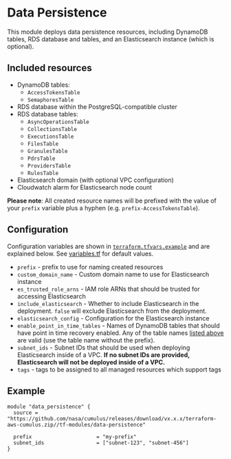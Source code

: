# Data Persistence

This module deploys data persistence resources, including DynamoDB tables, RDS database and tables, and an Elasticsearch instance (which is optional).

## Included resources

- DynamoDB tables:
  - `AccessTokensTable`
  - `SemaphoresTable`
- RDS database within the PostgreSQL-compatible cluster
- RDS database tables:
  - `AsyncOperationsTable`
  - `CollectionsTable`
  - `ExecutionsTable`
  - `FilesTable`
  - `GranulesTable`
  - `PdrsTable`
  - `ProvidersTable`
  - `RulesTable`
- Elasticsearch domain (with optional VPC configuration)
- Cloudwatch alarm for Elasticsearch node count

**Please note**: All created resource names will be prefixed with the value of your `prefix` variable plus a hyphen (e.g. `prefix-AccessTokensTable`).

## Configuration

Configuration variables are shown in [`terraform.tfvars.example`](./terraform.tfvars.example) and are explained below. See [variables.tf](./variables.tf) for default values.

- `prefix` - prefix to use for naming created resources
- `custom_domain_name` - Custom domain name to use for Elasticsearch instance
- `es_trusted_role_arns` - IAM role ARNs that should be trusted for accessing Elasticsearch
- `include_elasticsearch` - Whether to include Elasticsearch in the deployment. `false` will exclude Elasticsearch from the deployment.
- `elasticsearch_config` - Configuration for the Elasticsearch instance
- `enable_point_in_time_tables` - Names of DynamoDB tables that should have point in time recovery enabled. Any of the table names [listed above](#included-resources) are valid (use the table name without the prefix).
- `subnet_ids` - Subnet IDs that should be used when deploying Elasticsearch inside of a VPC. **If no subnet IDs are provided, Elasticsearch will not be deployed inside of a VPC.**
- `tags` - tags to be assigned to all managed resources which support tags

## Example

```hcl
module "data_persistence" {
  source = "https://github.com/nasa/cumulus/releases/download/vx.x.x/terraform-aws-cumulus.zip//tf-modules/data-persistence"

  prefix                     = "my-prefix"
  subnet_ids                 = ["subnet-123", "subnet-456"]
}
```
